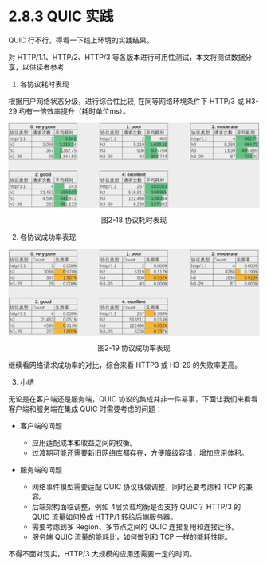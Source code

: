 # 2.8.3 QUIC 实践

QUIC 行不行，得看一下线上环境的实践结果。

对 HTTP/1.1、HTTP/2、HTTP/3 等各版本进行可用性测试，本文将测试数据分享，以供读者参考

1. 各协议耗时表现

根据用户网络状态分级，进行综合性比较, 在同等网络环境条件下 HTTP/3 或 H3-29 约有一倍效率提升（耗时单位ms）。

<div  align="center">
	<img src="../assets/quic-1.png" width = "660"  align=center />
	<p>图2-18 协议耗时表现</p>
</div>


2. 各协议成功率表现

<div  align="center">
	<img src="../assets/quic-3.png" width = "660"  align=center />
	<p>图2-19 协议成功率表现</p>
</div>

继续看网络请求成功率的对比，综合来看 HTTP3 或 H3-29 的失败率更高。

3. 小结

无论是在客户端还是服务端，QUIC 协议的集成并非一件易事，下面让我们来看看客户端和服务端在集成 QUIC 时需要考虑的问题：

- 客户端的问题
	- 应用适配成本和收益之间的权衡。
	- 过渡期可能还需要新旧网络库都存在，方便降级容错，增加应用体积。

- 服务端的问题
	- 网络事件模型需要适配 QUIC 协议栈做调整，同时还要考虑和 TCP 的兼容。
	- 后端架构面临调整，例如 4层负载均衡是否支持 QUIC？ HTTP/3 的 QUIC 流量如何换成 HTTP/1 转给后端服务器。
	- 需要考虑到多 Region、多节点之间的 QUIC 连接复用和连接迁移。
	- 服务端 QUIC 流量的能耗比，如何做到和 TCP 一样的能耗性能。

不得不面对现实，HTTP/3 大规模的应用还需要一定的时间。